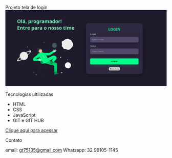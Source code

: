 Projeto tela de login
![preview](./img/Capturar.PNG)

Tecnologias ultilizadas

- HTML
- CSS
- JavaScript
- GIT e GIT HUB

[Clique aqui para acessar](https://github.com/Bieltorres/Tela-de-login)

Contato

email: gt75135@gmail.com
Whatsapp: 32 99105-1145
